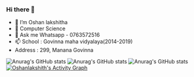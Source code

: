 ### Hi there 👋

- 🔭 I’m Oshan lakshitha
- 🌱  Computer Science 
- 💬 Ask me Whatsapp - 0763572516
- 📫  School : Govinna maha vidyalaya(2014-2019)
-  Address : 299, Manana Govinna

![Anurag's GitHub stats](https://github-readme-stats.vercel.app/api?username=Oshanlakshith&hide=contribs,prs)
![Anurag's GitHub stats](https://github-readme-stats.vercel.app/api?username=Oshanlakshith&show_icons=true&theme=radical)
![Anurag's GitHub stats](https://github-readme-stats.vercel.app/api?username=Oshanlakshith&show_icons=true)
<a href="https://github.com/oshadaera68/github-readme-activity-graph"><img alt="Oshanlakshith's Activity Graph" src="https://activity-graph.herokuapp.com/graph?username=oshadaera68&bg_color=0D1117&color=5BCDEC&line=5BCDEC&point=FFFFFF&hide_border=true" /></a>
